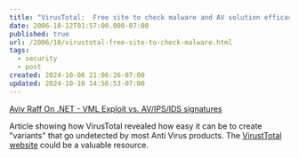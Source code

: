 ```yaml
---
title: "VirusTotal:  Free site to check malware and AV solution efficacy"
date: 2006-10-12T01:57:00.000-07:00
published: true
url: /2006/10/virustotal-free-site-to-check-malware.html
tags:
  - security
  - post
created: 2024-10-06 21:06:26-07:00
updated: 2024-10-10 14:56:53-07:00
---
```


[Aviv Raff On .NET - VML Exploit vs. AV/IPS/IDS signatures](http://aviv.raffon.net/2006/09/25/VMLExploitVsAVIPSIDSSignatures.aspx "Aviv Raff On .NET - VML Exploit vs. AV/IPS/IDS signatures")  
  
Article showing how VirusTotal revealed how easy it can be to create "variants" that go undetected by most Anti Virus products. The [VirustTotal website](http://www.virustotal.com) could be a valuable resource.